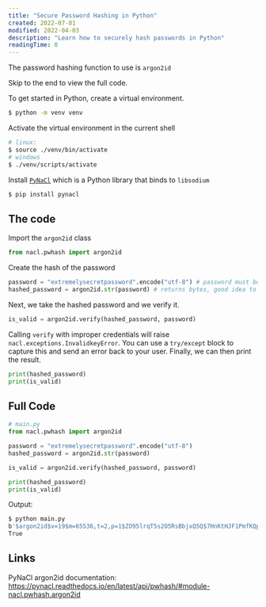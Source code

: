```yaml
---
title: "Secure Password Hashing in Python"
created: 2022-07-01
modified: 2022-04-03
description: "Learn how to securely hash passwords in Python"
readingTime: 0
---
```

The password hashing function to use is `argon2id`

Skip to the end to view the full code.

To get started in Python, create a virtual environment.
```bash
$ python -m venv venv
```
Activate the virtual environment in the current shell
```bash
# linux:
$ source ./venv/bin/activate
# windows
$ ./venv/scripts/activate
```
Install [`PyNaCl`](https://pynacl.readthedocs.io/en/latest/) which is a Python library that binds to `libsodium`
```bash
$ pip install pynacl
```
## The code
Import the `argon2id` class
```py
from nacl.pwhash import argon2id
```
Create the hash of the password
```py
password = "extremelysecretpassword".encode("utf-8") # password must be bytes, cannot be a string
hashed_password = argon2id.str(password) # returns bytes, good idea to store it in a bytes column in a database
```
Next, we take the hashed password and we verify it.
```py
is_valid = argon2id.verify(hashed_password, password)
```
Calling `verify` with improper credentials will raise `nacl.exceptions.InvalidkeyError`. You can use a `try/except` block to capture this and send an error back to your user.
Finally, we can then print the result.
```py
print(hashed_password)
print(is_valid)
```

## Full Code
```py
# main.py
from nacl.pwhash import argon2id

password = "extremelysecretpassword".encode("utf-8")
hashed_password = argon2id.str(password)

is_valid = argon2id.verify(hashed_password, password)

print(hashed_password)
print(is_valid)
```
Output:
```bash
$ python main.py
b'$argon2id$v=19$m=65536,t=2,p=1$ZO95lrqT5s2O5RsBbjxQ5Q$7HnKtHJF1PmfKQpp2eBk8gSW0krdhmA976aka73mU5k'
True
```
## Links
PyNaCl argon2id documentation: https://pynacl.readthedocs.io/en/latest/api/pwhash/#module-nacl.pwhash.argon2id


